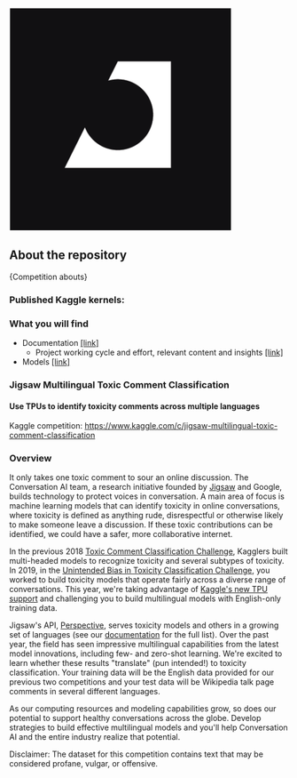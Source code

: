 ![](https://github.com/dimitreOliveira/Jigsaw-Multilingual-Toxic-Comment-Classification/blob/master/Assets/banner.png)

## About the repository
{Competition abouts}

### Published Kaggle kernels:

### What you will find
- Documentation [[link]](https://github.com/dimitreOliveira/Jigsaw-Multilingual-Toxic-Comment-Classification/tree/master/Documentation)
  - Project working cycle and effort, relevant content and insights [[link]](https://github.com/dimitreOliveira/Jigsaw-Multilingual-Toxic-Comment-Classification/blob/master/Documentation/Planning.md)
- Models [[link]](https://github.com/dimitreOliveira/Jigsaw-Multilingual-Toxic-Comment-Classification/tree/master/Model%20backlog)

### Jigsaw Multilingual Toxic Comment Classification
#### Use TPUs to identify toxicity comments across multiple languages

Kaggle competition: https://www.kaggle.com/c/jigsaw-multilingual-toxic-comment-classification

### Overview

It only takes one toxic comment to sour an online discussion. The Conversation AI team, a research initiative founded by [Jigsaw](https://jigsaw.google.com/) and Google, builds technology to protect voices in conversation. A main area of focus is machine learning models that can identify toxicity in online conversations, where toxicity is defined as anything rude, disrespectful or otherwise likely to make someone leave a discussion. If these toxic contributions can be identified, we could have a safer, more collaborative internet.

In the previous 2018 [Toxic Comment Classification Challenge](https://www.kaggle.com/c/jigsaw-toxic-comment-classification-challenge), Kagglers built multi-headed models to recognize toxicity and several subtypes of toxicity. In 2019, in the [Unintended Bias in Toxicity Classification Challenge](https://www.kaggle.com/c/jigsaw-unintended-bias-in-toxicity-classification), you worked to build toxicity models that operate fairly across a diverse range of conversations. This year, we're taking advantage of [Kaggle's new TPU support](https://www.google.com/url?q=https://www.kaggle.com/docs/tpu&sa=D&ust=1584991625681000&usg=AFQjCNGJ-qx4nDeimQMPPosTeE9daz1o7A) and challenging you to build multilingual models with English-only training data.

Jigsaw's API, [Perspective](http://perspectiveapi.com/), serves toxicity models and others in a growing set of languages (see our [documentation](https://github.com/conversationai/perspectiveapi/blob/master/2-api/models.md#all-attribute-types) for the full list). Over the past year, the field has seen impressive multilingual capabilities from the latest model innovations, including few- and zero-shot learning. We're excited to learn whether these results "translate" (pun intended!) to toxicity classification. Your training data will be the English data provided for our previous two competitions and your test data will be Wikipedia talk page comments in several different languages.

As our computing resources and modeling capabilities grow, so does our potential to support healthy conversations across the globe. Develop strategies to build effective multilingual models and you'll help Conversation AI and the entire industry realize that potential.

Disclaimer: The dataset for this competition contains text that may be considered profane, vulgar, or offensive.
